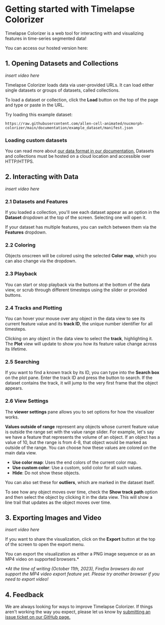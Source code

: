 # Getting started with Timelapse Colorizer

Timelapse Colorizer is a web tool for interacting with and visualizing features in time-series segmented data!

You can access our hosted version here:

## 1. Opening Datasets and Collections

_insert video here_

Timelapse Colorizer loads data via user-provided URLs. It can load either single datasets or groups of datasets, called collections.

To load a dataset or collection, click the **Load** button on the top of the page and type or paste in the URL.

Try loading this example dataset:

```
https://raw.githubusercontent.com/allen-cell-animated/nucmorph-colorizer/main/documentation/example_dataset/manifest.json
```

### Loading custom datasets

You can read more about [our data format in our documentation.](./DATA_FORMAT.md) Datasets and collections must be hosted on a cloud location and accessible over HTTP/HTTPS.

## 2. Interacting with Data

_insert video here_

### 2.1 Datasets and Features

If you loaded a collection, you'll see each dataset appear as an option in the **Dataset** dropdown at the top of the screen. Selecting one will open it.

If your dataset has multiple features, you can switch between them via the **Features** dropdown.

### 2.2 Coloring

Objects onscreen will be colored using the selected **Color map**, which you can also change via the dropdown.

### 2.3 Playback

You can start or stop playback via the buttons at the bottom of the data view, or scrub through different timesteps using the slider or provided buttons.

### 2.4 Tracks and Plotting

You can hover your mouse over any object in the data view to see its current feature value and its **track ID**, the unique number identifier for all timesteps.

Clicking on any object in the data view to select the **track**, highlighting it. The **Plot** view will update to show you how its feature value change across its lifetime.

### 2.5 Searching

If you want to find a known track by its ID, you can type into the **Search box** on the plot pane. Enter the track ID and press the button to search. If the dataset contains the track, it will jump to the very first frame that the object appears.

### 2.6 View Settings

The **viewer settings** pane allows you to set options for how the visualizer works.

**Values outside of range** represent any objects whose current feature value is outside the range set with the value range slider. For example, let's say we have a feature that represents the volume of an object. If an object has a value of 10, but the range is from 4-8, that object would be marked as outside of the range. You can choose how these values are colored on the main data view.

- **Use color map**: Uses the end colors of the current color map.
- **Use custom color**: Use a custom, solid color for all such values.
- **Hide**: Do not show these objects.

You can also set these for **outliers**, which are marked in the dataset itself.

To see how any object moves over time, check the **Show track path** option and then select the object by clicking it in the data view. This will show a line trail that updates as the object moves over time.

## 3. Exporting Images and Video

_insert video here_

If you want to share the visualization, click on the **Export** button at the top of the screen to open the export menu.

You can export the visualization as either a PNG image sequence or as an MP4 video on supported browsers.\*

_\*At the time of writing (October 11th, 2023), Firefox browsers do not support the MP4 video export feature yet. Please try another browser if you need to export video!_

## 4. Feedback

We are always looking for ways to improve Timelapse Colorizer. If things aren't working the way you expect, please let us know by [submitting an issue ticket on our GitHub page.](https://github.com/allen-cell-animated/nucmorph-colorizer/issues)
